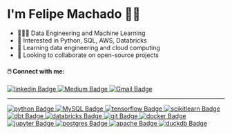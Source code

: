 # I'm Felipe Machado 👋🏻

- 👨🏻‍💻 Data Engineering and Machine Learning
- 👀 Interested in Python, SQL, AWS, Databricks
- 🌱 Learning data engineering and cloud computing
- 💞️ Looking to collaborate on open-source projects

#### 🖱️ Connect with me:

<div style="display: inline-block">
  <a href= "https://www.linkedin.com/in/getfelipe/">
    <img src="https://img.shields.io/badge/LINKEDIN-blue?style=for-the-badge&logo=linkedin" alt="linkedin Badge"/>  
  </a> 
  <a href= "https://medium.com/@getfelipe">
    <img src="https://img.shields.io/badge/Medium-black?style=for-the-badge&logo=medium" alt="Medium Badge"/>  
  </a>
  <a href= "mailto:felipemachado3102[at]gmail.com">
    <img src="https://img.shields.io/badge/Gmail-white?style=for-the-badge&logo=gmail" alt="Gmail Badge"/>  
  </a>
</div>

---

<div style="display: inline-block">
  <a href= "https://img.shields.io/badge/python-white?style=for-the-badge&logo=python">
    <img src="https://img.shields.io/badge/python-white?style=for-the-badge&logo=python" alt="python Badge"/>  
  </a>
  <a href= "https://img.shields.io/badge/mysql-white?style=for-the-badge&logo=mysql">
    <img src="https://img.shields.io/badge/mysql-white?style=for-the-badge&logo=mysql" alt="MySQL Badge"/>  
  </a> 
  <a href= "https://img.shields.io/badge/tensorflow-white?style=for-the-badge&logo=tensorflow">
    <img src="https://img.shields.io/badge/tensorflow-white?style=for-the-badge&logo=tensorflow" alt="tensorflow Badge"/>  
  </a>
  <a href= "https://img.shields.io/badge/scikitlearn-white?style=for-the-badge&logo=scikitlearn">
    <img src="https://img.shields.io/badge/scikitlearn-white?style=for-the-badge&logo=scikitlearn" alt="scikitlearn Badge"/>  
  </a> 
  <a href= "https://img.shields.io/badge/dbt-white?style=for-the-badge&logo=dbt">
    <img src="https://img.shields.io/badge/dbt-white?style=for-the-badge&logo=dbt" alt="dbt Badge"/>  
  </a>
  <a href= "https://img.shields.io/badge/logo=databricks">
    <img src="https://img.shields.io/badge/logo=databricks" alt="databricks Badge"/>  
  </a> 

  <a href= "https://img.shields.io/badge/git-white?style=for-the-badge&logo=git">
    <img src="https://img.shields.io/badge/git-white?style=for-the-badge&logo=git" alt="git Badge"/>  
  </a> 

  <a href= "https://img.shields.io/badge/docker-white?style=for-the-badge&logo=docker">
    <img src="https://img.shields.io/badge/docker-white?style=for-the-badge&logo=docker" alt="docker Badge"/>  
  </a> 

  <a href= "https://img.shields.io/badge/jupyter-white?style=for-the-badge&logo=jupyter">
    <img src="https://img.shields.io/badge/jupyter-white?style=for-the-badge&logo=jupyter" alt="jupyter Badge"/>  
  </a> 

  <a href= "https://img.shields.io/badge/PostgreSQL-white?style=for-the-badge&logo=postgresql">
    <img src="https://img.shields.io/badge/PostgreSQL-white?style=for-the-badge&logo=postgresql" alt="postgres Badge"/>  
  </a> 
  <a href= "https://img.shields.io/badge/spark-white?style=for-the-badge&logo=apachespark">
    <img src="https://img.shields.io/badge/spark-white?style=for-the-badge&logo=apachespark" alt="apache Badge"/>  
  </a> 
  <a href= "https://img.shields.io/badge/duckdb-white?style=for-the-badge&logo=duckdb">
    <img src="https://img.shields.io/badge/duckdb-white?style=for-the-badge&logo=duckdb" alt="duckdb Badge"/>  
  </a> 


  </div>


